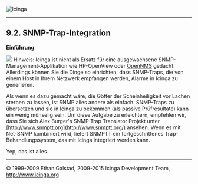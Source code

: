  ![Icinga](../images/logofullsize.png "Icinga") 

* * * * *

9.2. SNMP-Trap-Integration
--------------------------

**Einführung**

![](../images/note.gif) Hinweis: Icinga ist nicht als Ersatz für eine
ausgewachsene SNMP-Management-Applikation wie HP-OpenView oder
[OpenNMS](http://www.opennms.org/) gedacht. Allerdings können Sie die
Dinge so einrichten, dass SNMP-Traps, die von einem Host in Ihrem
Netzwerk empfangen werden, Alarme in Icinga zu generieren.

Als wenn es dazu gemacht wäre, die Götter der Scheinheiligkeit vor
Lachen sterben zu lassen, ist SNMP alles andere als einfach. SNMP-Traps
zu übersetzen und sie in Icinga zu bekommen (als passive Prüfresultate)
kann ein wenig mühselig sein. Um diese Aufgabe zu erleichtern, empfehlen
wir, dass Sie sich Alex Burger's SNMP Trap Translator Projekt unter
[http://www.snmptt.org](http://www.snmptt.org/) ansehen. Wenn es mit
Net-SNMP kombiniert wird, liefert SNMPTT ein fortgeschrittenes
Trap-Behandlungssystem, das mit Icinga integriert werden kann.

Yep, das ist alles.

* * * * *


© 1999-2009 Ethan Galstad, 2009-2015 Icinga Development Team,
http://www.icinga.org

